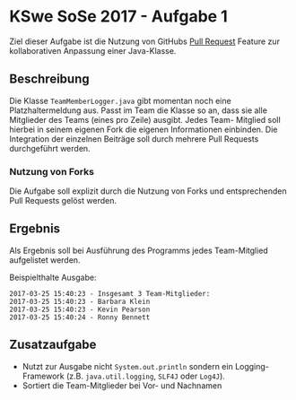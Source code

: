 # KSwe SoSe 2017 - Aufgabe 1

Ziel dieser Aufgabe ist die Nutzung von GitHubs [Pull Request](https://help.github.com/articles/using-pull-requests/)
Feature zur kollaborativen Anpassung einer Java-Klasse.


## Beschreibung

Die Klasse `TeamMemberLogger.java` gibt momentan noch eine
Platzhaltermeldung aus. Passt im Team die Klasse so an, dass sie
alle Mitglieder des Teams (eines pro Zeile) ausgibt. Jedes Team-
Mitglied soll hierbei in seinem eigenen Fork die eigenen
Informationen einbinden. Die Integration der einzelnen Beiträge
soll durch mehrere Pull Requests durchgeführt werden.

### Nutzung von Forks

Die Aufgabe soll explizit durch die Nutzung von Forks und entsprechenden
Pull Requests gelöst werden.

## Ergebnis

Als Ergebnis soll bei Ausführung des Programms jedes Team-Mitglied
aufgelistet werden.

Beispielthalte Ausgabe:

```
2017-03-25 15:40:23 - Insgesamt 3 Team-Mitglieder:
2017-03-25 15:40:23 - Barbara Klein
2017-03-25 15:40:23 - Kevin Pearson
2017-03-25 15:40:24 - Ronny Bennett
```

## Zusatzaufgabe

* Nutzt zur Ausgabe nicht `System.out.println` sondern ein
Logging-Framework (z.B. `java.util.logging`, `SLF4J` oder
`Log4J`).
* Sortiert die Team-Mitglieder bei Vor- und Nachnamen
